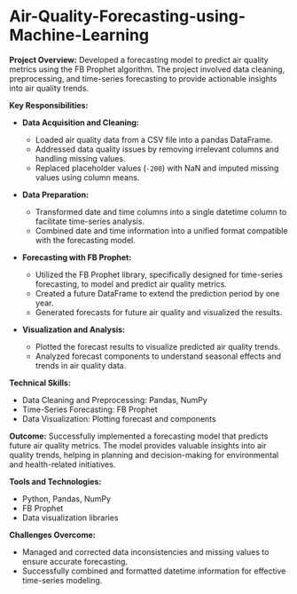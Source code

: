 # Air-Quality-Forecasting-using-Machine-Learning

**Project Overview:**
Developed a forecasting model to predict air quality metrics using the FB Prophet algorithm. The project involved data cleaning, preprocessing, and time-series forecasting to provide actionable insights into air quality trends.

**Key Responsibilities:**

- **Data Acquisition and Cleaning:**
  - Loaded air quality data from a CSV file into a pandas DataFrame.
  - Addressed data quality issues by removing irrelevant columns and handling missing values.
  - Replaced placeholder values (`-200`) with NaN and imputed missing values using column means.

- **Data Preparation:**
  - Transformed date and time columns into a single datetime column to facilitate time-series analysis.
  - Combined date and time information into a unified format compatible with the forecasting model.

- **Forecasting with FB Prophet:**
  - Utilized the FB Prophet library, specifically designed for time-series forecasting, to model and predict air quality metrics.
  - Created a future DataFrame to extend the prediction period by one year.
  - Generated forecasts for future air quality and visualized the results.

- **Visualization and Analysis:**
  - Plotted the forecast results to visualize predicted air quality trends.
  - Analyzed forecast components to understand seasonal effects and trends in air quality data.

**Technical Skills:**
- Data Cleaning and Preprocessing: Pandas, NumPy
- Time-Series Forecasting: FB Prophet
- Data Visualization: Plotting forecast and components

**Outcome:**
Successfully implemented a forecasting model that predicts future air quality metrics. The model provides valuable insights into air quality trends, helping in planning and decision-making for environmental and health-related initiatives.

**Tools and Technologies:**
- Python, Pandas, NumPy
- FB Prophet
- Data visualization libraries

**Challenges Overcome:**
- Managed and corrected data inconsistencies and missing values to ensure accurate forecasting.
- Successfully combined and formatted datetime information for effective time-series modeling.
